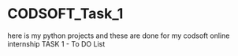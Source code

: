 # CODSOFT_Task_1
here is my python projects and these are done for my codsoft online internship
TASK 1 - To DO List 
